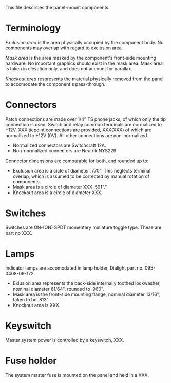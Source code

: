 This file describes the panel-mount components.

# Terminology

_Exclusion area_ is the area physically occupied by the component body.
No components may overlap with regard to exclusion area.

_Mask area_ is the area masked by the component's front-side mounting hardware.
No important graphics should exist in the mask area.
Mask area is taken in elevation only, and does not account for parallax.

_Knockout area_ respresents the material physically removed from the panel to 
accomodate the component's pass-through.

# Connectors

Patch connections are made over 1/4" TS phone jacks, of which only the tip 
connection is used.
Switch and relay common terminals are normalized to +12V.
XXX tiepoint connections are provided, XXX(XXX) of which are normalized to
+12V (0V).
All other connections are non-normalized.

- Normalized connectors are Switchcraft 12A.
- Non-normalized connectors are Neutrik NYS229.

Connector dimensions are comparable for both, and rounded up to:

- Exclusion area is a cicle of diameter .770".
  This neglects terminal overlap, which is assumed to be corrected by manual
  rotation of components.
- Mask area is a circle of diameter XXX .591"."
- Knockout area is a circle of diameter XXX.

# Switches

Switches are ON-(ON) SPDT momentary miniature toggle type.
These are part no XXX.

# Lamps

Indicator lamps are accomodated in lamp holder, Dialight part no.
095-0408-09-172.

- Exlusion area represents the back-side internally toothed lockwasher, 
  nominal diameter 61/64", rounded to .960".
- Mask area is the front-side mounting flange, nominal diameter 13/16", 
  taken to be .813".
- Knockout area is XXX.

# Keyswitch

Master system power is controlled by a keyswitch, XXX.

# Fuse holder

The system master fuse is mounted on the panel and held in a XXX.

